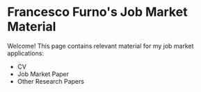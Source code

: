 # Francesco Furno's Job Market Material

Welcome! This page contains relevant material for my job market applications:
- CV
- Job Market Paper
- Other Research Papers
